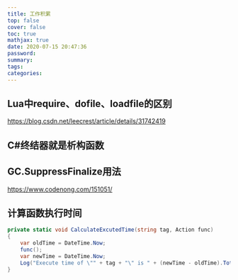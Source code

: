 ```yaml
---
title: 工作积累
top: false
cover: false
toc: true
mathjax: true
date: 2020-07-15 20:47:36
password:
summary:
tags: 
categories:
---
```


## Lua中require、dofile、loadfile的区别
https://blog.csdn.net/leecrest/article/details/31742419

## C#终结器就是析构函数

## GC.SuppressFinalize用法
https://www.codenong.com/151051/

## 计算函数执行时间
```csharp
private static void CalculateExcutedTime(string tag, Action func)
{
    var oldTime = DateTime.Now;
    func();
    var newTime = DateTime.Now;
    Log("Execute time of \"" + tag + "\" is " + (newTime - oldTime).TotalSeconds + " seconds");
}
```